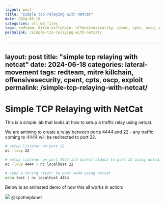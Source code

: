 ```yaml
---
layout: post
title: "simple tcp relaying with netcat"
date: 2024-06-18
categories: all_md_files
tags: redteam, mitre killchain, offensivesecurity, cpent, cpts, oscp, exploit
permalink: /simple-tcp-relaying-with-netcat/
---
```


---
layout: post
title: "simple tcp relaying with netcat"
date: 2024-06-18
categories: lateral-movement
tags: redteam, mitre killchain, offensivesecurity, cpent, cpts, oscp, exploit
permalink: /simple-tcp-relaying-with-netcat/
---

# Simple TCP Relaying with NetCat

This is a simple lab that looks at how to setup a traffic relay using netcat.

We are amining to create a relay between ports 4444 and 22 - any traffic coming to 4444 will be redirected to port 22.

```bash
# setup listener on port 22
nc -lvvp 22

# setup listener on port 4444 and direct stdout to port 22 using netcat
nc -lvvp 4444 | nc localhost 22

# send a string "test" to port 4444 using netcat
echo test | nc localhost 4444
```

Below is an animated demo of how this all works in action:

![](<../../.gitbook/assets/Peek 2019-01-11 11-06.gif>)
@spotheplanet
